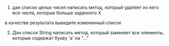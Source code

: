 1) дан список целых чисел
   написать метод, который удаляет из него все числа, которые больше заданного X

в качестве результата выведите измененный список

2) Дан список String
   написать метод, который заменяет все элементы, которые содержат букву 'a'
   на "..."

